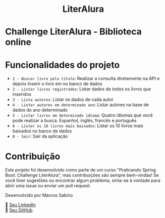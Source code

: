 <h1 align="center"> LiterAlura </h1>



# Challenge LiterAlura - Biblioteca online


# Funcionalidades do projeto

- `1 - Buscar livro pelo título`: Realizar a consulta diretamente na API e depois inserir o livro em no banco de dados
- `2 - Listar livros registrados`: Listar dados de todos os livros que inseridos
- `3 - Lista autores`: Listar os dados de cada autor
- `4 - Listar autores em determinado ano`: Listar autores na base de dados do ano determinado
- `5 - Listar livros em determinado idioma`: Quatro idiomas que você pode realizar a busca. Espanhol, inglês, francês e português
- `6 - Listar os 10 livros mais baixados`: Listar os 10 livros mais baixados no banco de dados
- `0 - Sair`: Sair da aplicação


# Contribuição
Este projeto foi desenvolvido como parte de um curso "Praticando Spring Boot: Challenge LiterAlura", mas contribuições são sempre bem-vindas! Se você tiver sugestões ou encontrar algum problema, sinta-se à vontade para abrir uma issue ou enviar um pull request.

Desenvolvido por Marcos Sabino

🔗 [Seu LinkedIn](https://www.linkedin.com/in/marcos-sabino-90b1b5a5/)  
🐙 [Seu GitHub](https://github.com/MaSabino74)